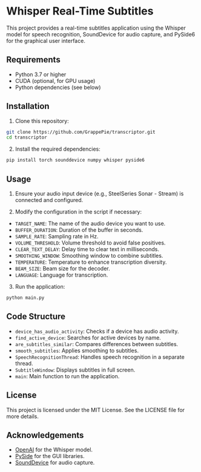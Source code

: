 
# Whisper Real-Time Subtitles

This project provides a real-time subtitles application using the Whisper model for speech recognition, SoundDevice for audio capture, and PySide6 for the graphical user interface.

## Requirements

- Python 3.7 or higher
- CUDA (optional, for GPU usage)
- Python dependencies (see below)

## Installation

1. Clone this repository:

```bash
git clone https://github.com/GrappePie/transcriptor.git
cd transcriptor
```

2. Install the required dependencies:

```bash
pip install torch sounddevice numpy whisper pyside6
```

## Usage

1. Ensure your audio input device (e.g., SteelSeries Sonar - Stream) is connected and configured.

2. Modify the configuration in the script if necessary:

- `TARGET_NAME`: The name of the audio device you want to use.
- `BUFFER_DURATION`: Duration of the buffer in seconds.
- `SAMPLE_RATE`: Sampling rate in Hz.
- `VOLUME_THRESHOLD`: Volume threshold to avoid false positives.
- `CLEAR_TEXT_DELAY`: Delay time to clear text in milliseconds.
- `SMOOTHING_WINDOW`: Smoothing window to combine subtitles.
- `TEMPERATURE`: Temperature to enhance transcription diversity.
- `BEAM_SIZE`: Beam size for the decoder.
- `LANGUAGE`: Language for transcription.

3. Run the application:

```bash
python main.py
```

## Code Structure

- `device_has_audio_activity`: Checks if a device has audio activity.
- `find_active_device`: Searches for active devices by name.
- `are_subtitles_similar`: Compares differences between subtitles.
- `smooth_subtitles`: Applies smoothing to subtitles.
- `SpeechRecognitionThread`: Handles speech recognition in a separate thread.
- `SubtitleWindow`: Displays subtitles in full screen.
- `main`: Main function to run the application.

## License

This project is licensed under the MIT License. See the LICENSE file for more details.

## Acknowledgements

- [OpenAI](https://www.openai.com/) for the Whisper model.
- [PySide](https://pyside.org/) for the GUI libraries.
- [SoundDevice](https://python-sounddevice.readthedocs.io/) for audio capture.
